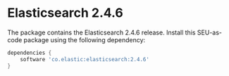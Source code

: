 # Elasticsearch 2.4.6

The package contains the Elasticsearch 2.4.6 release. Install this SEU-as-code
package using the following dependency:
```groovy
dependencies {
	software 'co.elastic:elasticsearch:2.4.6'
}
```
